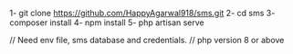 1- git clone https://github.com/HappyAgarwal918/sms.git
2- cd sms
3- composer install
4- npm install
5- php artisan serve

// Need env file, sms database and credentials.
// php version 8 or above